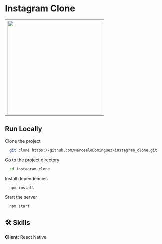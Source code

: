 # Instagram Clone

<table>
<tr>
  <td><img src="https://media.licdn.com/dms/image/D5622AQHsHiGw96D4FA/feedshare-shrink_800/0/1684164073414?e=1686787200&v=beta&t=L7ZWUOIlXTXFhkaFqW6Kkh7M-MjFNoxRJZQZTnybYig" width="300"></td>
</tr>
</table>

## Run Locally

Clone the project

```bash
  git clone https://github.com/MarceeloDominguez/instagram_clone.git
```

Go to the project directory

```bash
  cd instagram_clone
```

Install dependencies

```bash
  npm install
```

Start the server

```bash
  npm start
```

## 🛠 Skills
**Client:** React Native
